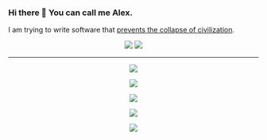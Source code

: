 ### Hi there 👋 You can call me Alex.

I am trying to write software that [prevents the collapse of civilization](https://youtu.be/ZSRHeXYDLko).

<p align="center">
  <img src="https://quotes-github-readme.vercel.app/api?type=vertical&theme=tokyonight">
  <img src="https://quotes-github-readme.vercel.app/api?type=vertical&theme=tokyonight">
</p>

---

<p align="center">
  <img src="https://github-readme-stats.vercel.app/api?username=Alex-vZyl&count_private=true&show_icons=true&theme=tokyonight">
</p>

<p align="center">
  <img src="https://skillicons.dev/icons?i=cpp,julia,py,c,lua,java" />
</p>


<p align="center">
  <img src="https://skillicons.dev/icons?i=git,latex,cmake,md,qt" />
</p>

<p align="center">
  <img src="https://skillicons.dev/icons?i=github,linux,vscode,visualstudio" />
</p>

<p align="center">
  <img src="https://skillicons.dev/icons?i=pug" />
</p>

<!--
**Alex-vZyl/Alex-vZyl** is a ✨ _special_ ✨ repository because its `README.md` (this file) appears on your GitHub profile.

Here are some ideas to get you started:

- 🔭 I’m currently working on ...
- 🌱 I’m currently learning ...
- 👯 I’m looking to collaborate on ...
- 🤔 I’m looking for help with ...
- 💬 Ask me about ...
- 📫 How to reach me: ...
- 😄 Pronouns: ...
- ⚡ Fun fact: ...
-->
